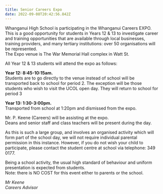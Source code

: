 ```yaml
---
title: Senior Careers Expo
date: 2022-09-08T20:42:56.842Z
---
```

Whanganui High School is participating in the Whanganui Careers EXPO. This is a good opportunity for students in Years 12 & 13 to investigate career and training opportunities that are available through local businesses, training providers, and many tertiary institutions: over 50 organisations will be represented.  
The Expo venue is The War Memorial Hall complex in Watt St.  

All Year 12 & 13 students will attend the expo as follows:
  
**Year 12: 8:45-10:15am.**  
Students are to go directly to the venue instead of school will be transported back to school for period 2. The exception will be those students who wish to visit the UCOL open day. They will return to school for period 3  

**Year 13: 1:30-3:00pm.**  
Transported from school at 1:20pm and dismissed from the expo.  

Mr. P. Keene (Careers) will be assisting at the expo.  
Deans and senior staff and class teachers will be present during the day.


As this is such a large group, and involves an organised activity which will form part of the school day, we will not require individual parental permission in this instance. However, if you do not wish your child to participate, please contact the student centre at school via telephone: 349 0177.


Being a school activity, the usual high standard of behaviour and uniform presentation is expected from students.  
Note: there is NO COST for this event either to parents or the school.

*Mr Keene  
Careers Advisor*
